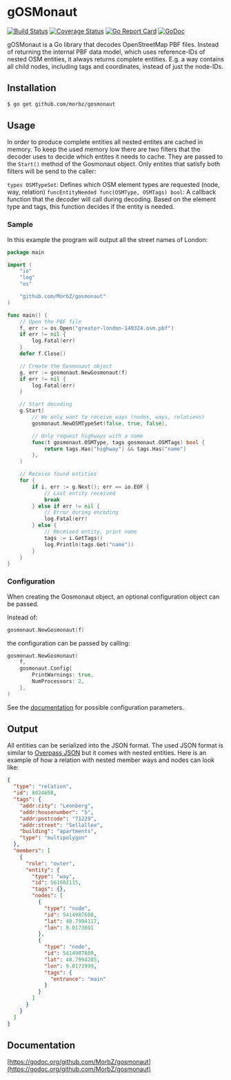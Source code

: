 # gOSMonaut

[![Build Status](https://travis-ci.org/MorbZ/gosmonaut.svg?branch=master)](https://travis-ci.org/MorbZ/gosmonaut)
[![Coverage Status](https://coveralls.io/repos/github/MorbZ/gosmonaut/badge.svg?branch=master)](https://coveralls.io/github/MorbZ/gosmonaut?branch=master)
[![Go Report Card](https://goreportcard.com/badge/github.com/MorbZ/gosmonaut)](https://goreportcard.com/report/github.com/MorbZ/gosmonaut)
[![GoDoc](https://godoc.org/github.com/MorbZ/gosmonaut?status.svg)](https://godoc.org/github.com/MorbZ/gosmonaut)

gOSMonaut is a Go library that decodes OpenStreetMap PBF files. Instead of returning the internal PBF data model, which uses reference-IDs of nested OSM entities, it always returns complete entities. E.g. a way contains all child nodes, including tags and coordinates, instead of just the node-IDs.

## Installation

```bash
$ go get github.com/morbz/gosmonaut
```

## Usage

In order to produce complete entities all nested entites are cached in memory. To keep the used memory low there are two filters that the decoder uses to decide which entites it needs to cache. They are passed to the `Start()` method of the Gosmonaut object. Only entites that satisfy both filters will be send to the caller:

`types OSMTypeSet`: Defines which OSM element types are requested (node, way, relation)
`funcEntityNeeded func(OSMType, OSMTags) bool`: A callback function that the decoder will call during decoding. Based on the element type and tags, this function decides if the entity is needed.

### Sample

In this example the program will output all the street names of London:

```Go
package main

import (
	"io"
	"log"
	"os"

	"github.com/MorbZ/gosmonaut"
)

func main() {
	// Open the PBF file
	f, err := os.Open("greater-london-140324.osm.pbf")
	if err != nil {
		log.Fatal(err)
	}
	defer f.Close()

	// Create the Gosmonaut object
	g, err := gosmonaut.NewGosmonaut(f)
	if err != nil {
		log.Fatal(err)
	}

	// Start decoding
	g.Start(
		// We only want to receive ways (nodes, ways, relations)
		gosmonaut.NewOSMTypeSet(false, true, false),

		// Only request highways with a name
		func(t gosmonaut.OSMType, tags gosmonaut.OSMTags) bool {
			return tags.Has("highway") && tags.Has("name")
		},
	)

	// Receive found entities
	for {
		if i, err := g.Next(); err == io.EOF {
			// Last entity received
			break
		} else if err != nil {
			// Error during encoding
			log.Fatal(err)
		} else {
			// Received entity, print name
			tags := i.GetTags()
			log.Println(tags.Get("name"))
		}
	}
}
```

### Configuration

When creating the Gosmonaut object, an optional configuration object can be passed.

Instead of:

```go
gosmonaut.NewGosmonaut(f)
```

the configuration can be passed by calling:

```go
gosmonaut.NewGosmonaut(
	f,
	gosmonaut.Config{
		PrintWarnings: true,
		NumProcessors: 2,
	},
)
```

See the [documentation](https://godoc.org/github.com/MorbZ/gosmonaut#Config) for possible configuration parameters.

## Output

All entities can be serialized into the JSON format. The used JSON format is similar to [Overpass JSON](http://overpass-api.de/output_formats.html#json) but it comes with nested entities. Here is an example of how a relation with nested member ways and nodes can look like:

```json
{
  "type": "relation",
  "id": 8024698,
  "tags": {
    "addr:city": "Leonberg",
    "addr:housenumber": "5",
    "addr:postcode": "71229",
    "addr:street": "Sellallee",
    "building": "apartments",
    "type": "multipolygon"
  },
  "members": [
    {
      "role": "outer",
      "entity": {
        "type": "way",
        "id": 561602115,
        "tags": {},
        "nodes": [
          {
            "type": "node",
            "id": 5414987608,
            "lat": 48.7994117,
            "lon": 9.0173691
          },
          {
            "type": "node",
            "id": 5414987609,
            "lat": 48.7994205,
            "lon": 9.0171999,
            "tags": {
              "entrance": "main"
            }
          }
        ]
      }
    }
  ]
}
```

## Documentation

[https://godoc.org/github.com/MorbZ/gosmonaut](https://godoc.org/github.com/MorbZ/gosmonaut)
